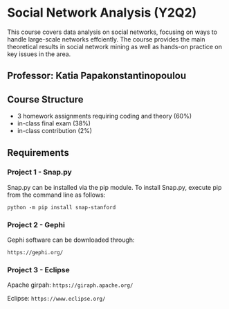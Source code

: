# Social Network Analysis (Y2Q2)
This course covers data analysis on social networks, focusing on ways
to handle large-scale networks effciently. The course provides the main theoretical results in social network
mining as well as hands-on practice on key issues in the area.

## Professor: Katia Papakonstantinopoulou

## Course Structure
* 3 homework assignments requiring coding and theory (60%)
* in-class final exam (38%)
* in-class contribution (2%)

## Requirements
### Project 1 - Snap.py

Snap.py can be installed via the pip module. To install Snap.py, execute pip from the command line as follows:


```
python -m pip install snap-stanford
```

### Project 2 - Gephi
 Gephi software can be downloaded through:
 
```https://gephi.org/```

### Project 3 - Eclipse

Apache girpah: `https://giraph.apache.org/`

Eclipse: `https://www.eclipse.org/`